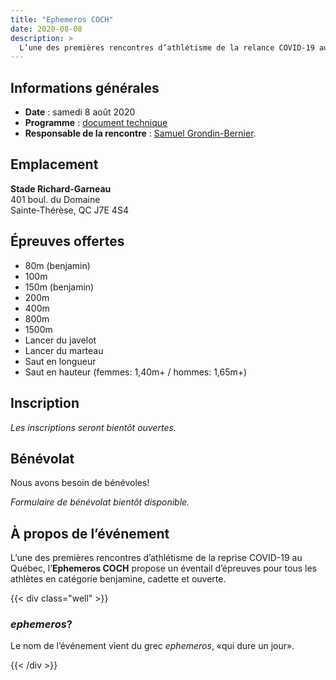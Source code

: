 ```yaml
---
title: "Ephemeros COCH"
date: 2020-08-08
description: >
  L’une des premières rencontres d’athlétisme de la relance COVID-19 au Québec!
---
```


## Informations générales

- **Date** : samedi 8 août 2020
- **Programme** : [document technique](https://assets.corsaire-chaparral.org/competitions/2020/1-00-ephemeros-coch-document-technique.pdf)
- **Responsable de la rencontre** : [Samuel Grondin-Bernier](mailto:samuel@corsaire-chaparral.org).

## Emplacement

**Stade Richard-Garneau**  
401 boul. du Domaine  
Sainte-Thérèse, QC J7E 4S4

## Épreuves offertes

- 80m (benjamin)
- 100m
- 150m (benjamin)
- 200m
- 400m
- 800m
- 1500m
- Lancer du javelot
- Lancer du marteau
- Saut en longueur
- Saut en hauteur (femmes: 1,40m+ / hommes: 1,65m+)

## Inscription

_Les inscriptions seront bientôt ouvertes._

## Bénévolat

Nous avons besoin de bénévoles!

_Formulaire de bénévolat bientôt disponible._

<!--<a href="https://campagnes.corsaire-chaparral.org/benevolat-coch-invitation-2019" class="btn btn-primary">Formulaire de bénévolat <span class="icon icon-pencil"></span></a>-->

## À propos de l’événement

L’une des premières rencontres d’athlétisme de la reprise COVID-19 au Québec, l’**Ephemeros COCH** propose un éventail d’épreuves pour tous les athlètes en catégorie benjamine, cadette et ouverte.


{{< div class="well" >}}

### _ephemeros_?

Le nom de l’événement vient du grec _ephemeros_, «qui dure un jour».

{{< /div >}}

